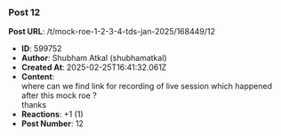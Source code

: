 ### Post 12
**Post URL**: /t/mock-roe-1-2-3-4-tds-jan-2025/168449/12
- **ID**: 599752
- **Author**: Shubham Atkal (shubhamatkal)
- **Created At**: 2025-02-25T16:41:32.061Z
- **Content**:  
  where can we find link for recording of live session which happened after this mock roe ?<br>
thanks
- **Reactions**: +1 (1)
- **Post Number**: 12

